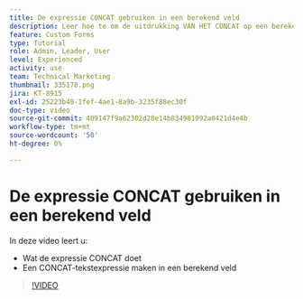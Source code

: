 ```yaml
---
title: De expressie CONCAT gebruiken in een berekend veld
description: Leer hoe te om de uitdrukking VAN HET CONCAT op een berekend gebied in Adobe  [!DNL Workfront] te gebruiken.
feature: Custom Forms
type: Tutorial
role: Admin, Leader, User
level: Experienced
activity: use
team: Technical Marketing
thumbnail: 335178.png
jira: KT-8915
exl-id: 25223b40-1fef-4ae1-8a9b-3235f88ec30f
doc-type: video
source-git-commit: 409147f9a62302d28e14b834981992a0421d4e4b
workflow-type: tm+mt
source-wordcount: '50'
ht-degree: 0%

---
```


# De expressie CONCAT gebruiken in een berekend veld

In deze video leert u:

* Wat de expressie CONCAT doet
* Een CONCAT-tekstexpressie maken in een berekend veld

>[!VIDEO](https://video.tv.adobe.com/v/335178/?quality=12&learn=on)
